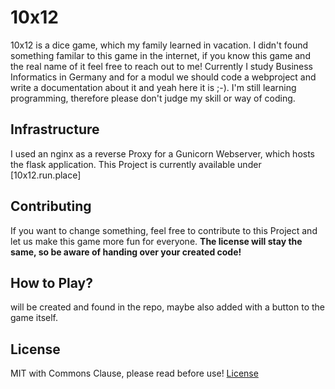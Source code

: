 # 10x12
10x12 is a dice game, which my family learned in vacation. I didn't found something familar to this game in the internet, if you know this game and the real name of it feel free to reach out to me!
Currently I study Business Informatics in Germany and for a modul we should code a webproject and write a documentation about it and yeah here it is ;-). I'm still learning programming, therefore please don't judge my skill or way of coding.

## Infrastructure
I used an nginx as a reverse Proxy for a Gunicorn Webserver, which hosts the flask application. This Project is currently available under [10x12.run.place]

## Contributing
If you want to change something, feel free to contribute to this Project and let us make this game more fun for everyone. **The license will stay the same, so be aware of handing over your created code!**

## How to Play?
will be created and found in the repo, maybe also added with a button to the game itself.

## License
MIT with Commons Clause, please read before use!
[License](../master/LICENSE)
